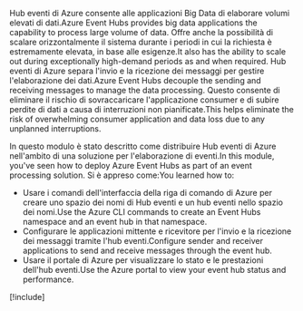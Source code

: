 <span data-ttu-id="b1857-101">Hub eventi di Azure consente alle applicazioni Big Data di elaborare volumi elevati di dati.</span><span class="sxs-lookup"><span data-stu-id="b1857-101">Azure Event Hubs provides big data applications the capability to process large volume of data.</span></span> <span data-ttu-id="b1857-102">Offre anche la possibilità di scalare orizzontalmente il sistema durante i periodi in cui la richiesta è estremamente elevata, in base alle esigenze.</span><span class="sxs-lookup"><span data-stu-id="b1857-102">It also has the ability to scale out during exceptionally high-demand periods as and when required.</span></span> <span data-ttu-id="b1857-103">Hub eventi di Azure separa l'invio e la ricezione dei messaggi per gestire l'elaborazione dei dati.</span><span class="sxs-lookup"><span data-stu-id="b1857-103">Azure Event Hubs decouple the sending and receiving messages to manage the data processing.</span></span> <span data-ttu-id="b1857-104">Questo consente di eliminare il rischio di sovraccaricare l'applicazione consumer e di subire perdite di dati a causa di interruzioni non pianificate.</span><span class="sxs-lookup"><span data-stu-id="b1857-104">This helps eliminate the risk of overwhelming consumer application and data loss due to any unplanned interruptions.</span></span>

<span data-ttu-id="b1857-105">In questo modulo è stato descritto come distribuire Hub eventi di Azure nell'ambito di una soluzione per l'elaborazione di eventi.</span><span class="sxs-lookup"><span data-stu-id="b1857-105">In this module, you've seen how to deploy Azure Event Hubs as part of an event processing solution.</span></span> <span data-ttu-id="b1857-106">Si è appreso come:</span><span class="sxs-lookup"><span data-stu-id="b1857-106">You learned how to:</span></span>

- <span data-ttu-id="b1857-107">Usare i comandi dell'interfaccia della riga di comando di Azure per creare uno spazio dei nomi di Hub eventi e un hub eventi nello spazio dei nomi.</span><span class="sxs-lookup"><span data-stu-id="b1857-107">Use the Azure CLI commands to create an Event Hubs namespace and an event hub in that namespace.</span></span> 
- <span data-ttu-id="b1857-108">Configurare le applicazioni mittente e ricevitore per l'invio e la ricezione dei messaggi tramite l'hub eventi.</span><span class="sxs-lookup"><span data-stu-id="b1857-108">Configure sender and receiver applications to send and receive messages through the event hub.</span></span>
- <span data-ttu-id="b1857-109">Usare il portale di Azure per visualizzare lo stato e le prestazioni dell'hub eventi.</span><span class="sxs-lookup"><span data-stu-id="b1857-109">Use the Azure portal to view your event hub status and performance.</span></span>

[!include[](../../../includes/azure-sandbox-cleanup.md)]